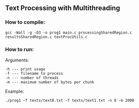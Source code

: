## Text Processing with Multithreading

### How to compile:

	gcc -Wall -g -O3 -o prog1 main.c processingSharedRegion.c resultsSharedRegion.c textProcUtils.c

### How to run:

Arguments:

	-h --- print usage
	-f --- filename to process
	-n --- number of threads
	-m --- maximum number of bytes per chunk

Example:

	./prog1 -f texts/text0.txt -f texts/text1.txt -n 8 -m 2000
